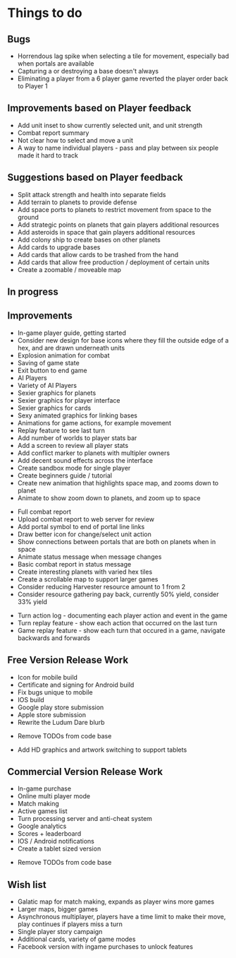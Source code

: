 Things to do
============

Bugs
----
+ Horrendous lag spike when selecting a tile for movement, especially bad when portals are available
+ Capturing a or destroying a base doesn't always 
+ Eliminating a player from a 6 player game reverted the player order back to Player 1

Improvements based on Player feedback
-------------------------------------
+ Add unit inset to show currently selected unit, and unit strength
+ Combat report summary
+ Not clear how to select and move a unit
+ A way to name individual players - pass and play between six people made it hard to track

Suggestions based on Player feedback
------------------------------------
- Split attack strength and health into separate fields
- Add terrain to planets to provide defense
- Add space ports to planets to restrict movement from space to the ground
- Add strategic points on planets that gain players additional resources
- Add asteroids in space that gain players additional resources
- Add colony ship to create bases on other planets
- Add cards to upgrade bases
- Add cards that allow cards to be trashed from the hand
- Add cards that allow free production / deployment of certain units
- Create a zoomable / moveable map

In progress
-----------



Improvements
------------
+ In-game player guide, getting started
+ Consider new design for base icons where they fill the outside edge of a hex, and are drawn underneath units
+ Explosion animation for combat
+ Saving of game state
+ Exit button to end game
+ AI Players
+ Variety of AI Players
+ Sexier graphics for planets
+ Sexier graphics for player interface
+ Sexier graphics for cards
+ Sexy animated graphics for linking bases
+ Animations for game actions, for example movement
+ Replay feature to see last turn
+ Add number of worlds to player stats bar
+ Add a screen to review all player stats
+ Add conflict marker to planets with multipler owners
+ Add decent sound effects across the interface
+ Create sandbox mode for single player
+ Create beginners guide / tutorial
+ Create new animation that highlights space map, and zooms down to planet
+ Animate to show zoom down to planets, and zoom up to space
- Full combat report
- Upload combat report to web server for review
- Add portal symbol to end of portal line links
- Draw better icon for change/select unit action
- Show connections between portals that are both on planets when in space
- Animate status message when message changes
- Basic combat report in status message
- Create interesting planets with varied hex tiles
- Create a scrollable map to support larger games
- Consider reducing Harvester resource amount to 1 from 2
- Consider resource gathering pay back, currently 50% yield, consider 33% yield

+ Turn action log - documenting each player action and event in the game
+ Turn replay feature - show each action that occurred on the last turn
+ Game replay feature - show each turn that occured in a game, navigate backwards and forwards

Free Version Release Work
-------------------------
+ Icon for mobile build
+ Certificate and signing for Android build
+ Fix bugs unique to mobile
+ IOS build
+ Google play store submission
+ Apple store submission
+ Rewrite the Ludum Dare blurb
- Remove TODOs from code base
+ Add HD graphics and artwork switching to support tablets

Commercial Version Release Work
-------------------------
+ In-game purchase
+ Online multi player mode
+ Match making
+ Active games list
+ Turn processing server and anti-cheat system
+ Google analytics
+ Scores + leaderboard
+ IOS / Android notifications
+ Create a tablet sized version
- Remove TODOs from code base

Wish list
---------
+ Galatic map for match making, expands as player wins more games
+ Larger maps, bigger games
+ Asynchronous multiplayer, players have a time limit to make their move, play continues if players miss a turn
+ Single player story campaign
+ Additional cards, variety of game modes
+ Facebook version with ingame purchases to unlock features

